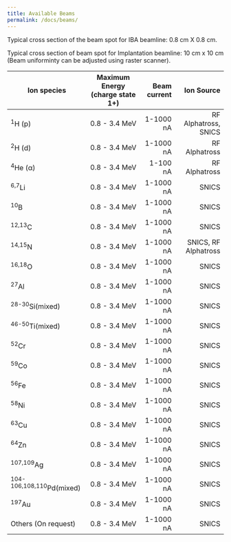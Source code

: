 ```yaml
---
title: Available Beams
permalink: /docs/beams/
---
```


Typical cross section of the beam spot for IBA beamline: 0.8 cm X 0.8 cm.

Typical cross section of beam spot for Implantation beamline: 10 cm x 10 cm (Beam uniforminty can be adjusted  using raster scanner).

|Ion species|Maximum Energy (charge state 1+)|Beam current|Ion Source|
| ------------- |:----------------:| -----:|---------:|
|<sup>1</sup>H (p)|0.8 - 3.4 MeV|1-1000 nA|RF Alphatross, SNICS|
|<sup>2</sup>H (d)|0.8 - 3.4 MeV|1-1000 nA|RF Alphatross|
|<sup>4</sup>He (α)|0.8 - 3.4 MeV|1-100 nA|RF Alphatross|
|<sup>6,7</sup>Li|0.8 - 3.4 MeV|1-1000 nA|SNICS|
|<sup>10</sup>B|0.8 - 3.4 MeV|1-1000 nA|SNICS|
|<sup>12,13</sup>C|0.8 - 3.4 MeV|1-1000 nA|SNICS|
|<sup>14,15</sup>N|0.8 - 3.4 MeV|1-1000 nA|SNICS, RF Alphatross|
|<sup>16,18</sup>O|0.8 - 3.4 MeV|1-1000 nA|SNICS|
|<sup>27</sup>Al|0.8 - 3.4 MeV|1-1000 nA|SNICS|
|<sup>28-30</sup>Si(mixed)|0.8 - 3.4 MeV|1-1000 nA|SNICS|
|<sup>46-50</sup>Ti(mixed)|0.8 - 3.4 MeV|1-1000 nA|SNICS|
|<sup>52</sup>Cr|0.8 - 3.4 MeV|1-1000 nA|SNICS|
|<sup>59</sup>Co|0.8 - 3.4 MeV|1-1000 nA|SNICS|
|<sup>56</sup>Fe|0.8 - 3.4 MeV|1-1000 nA|SNICS|
|<sup>58</sup>Ni|0.8 - 3.4 MeV|1-1000 nA|SNICS|
|<sup>63</sup>Cu|0.8 - 3.4 MeV|1-1000 nA|SNICS|
|<sup>64</sup>Zn|0.8 - 3.4 MeV|1-1000 nA|SNICS|
|<sup>107,109</sup>Ag|0.8 - 3.4 MeV|1-1000 nA|SNICS|
|<sup>104-106,108,110</sup>Pd(mixed)|0.8 - 3.4 MeV|1-1000 nA|SNICS|
|<sup>197</sup>Au|0.8 - 3.4 MeV|1-1000 nA|SNICS|
|Others (On request)|0.8 - 3.4 MeV|1-1000 nA|SNICS|

